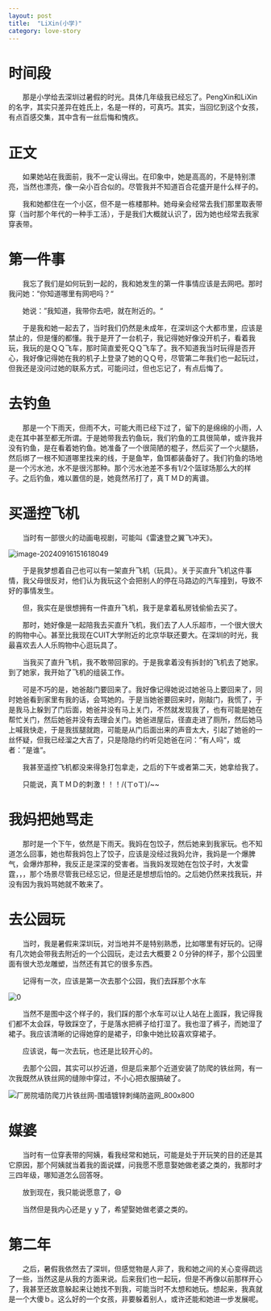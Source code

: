 ```yaml
---
layout: post
title:  "LiXin(小学)"
category: love-story
---
```




# 时间段

　　那是小学给去深圳过暑假的时光。具体几年级我已经忘了。PengXin和LiXin的名字，其实只差异在姓氏上，名是一样的，可真巧。其实，当回忆到这个女孩，有点百感交集，其中含有一丝后悔和愧疚。



# 正文

　　如果她站在我面前，我不一定认得出。在印象中，她是高高的，不是特别漂亮，当然也漂亮，像一朵小百合似的。尽管我并不知道百合花盛开是什么样子的。

　　我和她都住在一个小区，但不是一栋楼那种。她母亲会经常去我们那里取表带穿（当时那个年代的一种手工活），于是我们大概就认识了，因为她也经常去我家穿表带。



# 第一件事

　　我忘了我们是如何玩到一起的，我和她发生的第一件事情应该是去网吧。那时我问她：“你知道哪里有网吧吗？“

　　她说：”我知道，我带你去吧，就在附近的。“

　　于是我和她一起去了，当时我们仍然是未成年，在深圳这个大都市里，应该是禁止的，但是懂的都懂。我于是开了一台机子，我记得她好像没开机子，看着我玩，我玩的是ＱＱ飞车，那时简直爱死ＱＱ飞车了。我不知道我当时玩得是否开心，我好像记得她在我的机子上登录了她的ＱＱ号，尽管第二年我们也一起玩过，但我还是没问过她的联系方式，可能问过，但也忘记了，有点后悔了。



# 去钓鱼

　　那是一个下雨天，但雨不大，可能大雨已经下过了，留下的是绵绵的小雨，人走在其中甚至都无所谓。于是她带我去钓鱼玩，我们钓鱼的工具很简单，或许我并没有钓鱼，是在看着她钓鱼。她准备了一个很简陋的棍子，然后买了一个火腿肠，然后绑了一根不知道哪里找来的线，于是鱼竿，鱼饵都装备好了。我们钓鱼的场地是一个污水池，水不是很污那种。那个污水池差不多有1/2个篮球场那么大的样子。之后钓鱼，难以置信的是，她竟然吊打了，真ＴＭＤ的离谱。

# 买遥控飞机

　　当时有一部很火的动画电视剧，可能叫《雷速登之翼飞冲天》。

![image-20240916151618049](https://raw.githubusercontent.com/i1oveyou/time-machine/master/_posts/img/image-20240916151618049.png)

　　于是我梦想着自己也可以有一架直升飞机（玩具）。关于买直升飞机这件事情，我父母很反对，他们认为我玩这个会把别人的停在马路边的汽车撞到，导致不好的事情发生。

　　但，我实在是很想拥有一件直升飞机，我于是拿着私房钱偷偷去买了。

　　那时，她好像是一起陪我去买直升飞机，我们去了人人乐超市，一个很大很大的购物中心。甚至比我现在CUIT大学附近的北京华联还要大。在深圳的时光，我最喜欢去人人乐购物中心逛玩具了。

　　当我买了直升飞机，我不敢带回家的。于是我拿着没有拆封的飞机去了她家。到了她家，我开始了飞机的组装工作。

　　可是不巧的是，她爸敲门要回来了。我好像记得她说过她爸马上要回来了，同时她爸看到家里有我的话，会骂她的。于是当她爸要回来时，刚敲门，我慌了，于是我马上躲到了门后面，她爸并没有马上关门，不然就发现我了，也有可能是她在帮忙关门，然后她爸并没有去理会关门。她爸进屋后，径直走进了厕所，然后她马上喊我快走，于是我拔腿就跑，可能是从门后面出来的声音太大，引起了她爸的一丝怀疑，但我已经溜之大吉了，只是隐隐约约听见她爸在问：”有人吗“，或者：”是谁“。

　　我甚至遥控飞机都没来得急打包拿走，之后的下午或者第二天，她拿给我了。

　　只能说，真ＴＭＤ的刺激！！！/(ㄒoㄒ)/~~

# 我妈把她骂走

　　那时是一个下午，依然是下雨天。我妈在包饺子，然后她来到我家玩。也不知道怎么回事，她也帮我妈包上了饺子，应该是没经过我妈允许，我妈是一个爆脾气，会爆炸那种，我反正是深深的受害者。当我妈发现她在包饺子时，大发雷霆，，，那个场景尽管我已经忘记，但是还是想想后怕的。之后她仍然来找我玩，并没有因为我妈骂她就不敢来了。



# 去公园玩

　　当时，我是暑假来深圳玩，对当地并不是特别熟悉，比如哪里有好玩的。记得有几次她会带我去附近的一个公园玩，走过去大概要２０分钟的样子，那个公园里面有很大恐龙雕塑，当然还有其它的很多东西。

　　记得有一次，应该是第一次去那个公园，我们去踩那个水车

![0](https://raw.githubusercontent.com/i1oveyou/time-machine/master/_posts/img/image-20240916151618050.gif)

　　当然不是图中这个样子的，我们踩的那个水车可以让人站在上面踩，我记得我们都不太会踩，导致踩空了，于是落水把裤子给打湿了。我也湿了裤子，而她湿了裙子。我应该清晰的记得她穿的是裙子，印象中她比较喜欢穿裙子。

　　应该说，每一次去玩，也还是比较开心的。

　　去那个公园，其实可以抄近道，但是后来那个近道安装了防爬的铁丝网，有一次我既然从铁丝网的缝隙中穿过，不小心把衣服搞破了。

![厂房院墙防爬刀片铁丝网-围墙镀锌刺绳防盗网_800x800](https://raw.githubusercontent.com/i1oveyou/time-machine/master/_posts/img/image-20240916151618051.jpg)

# 媒婆

　　当时有一位穿表带的阿姨，看我经常和她玩，可能是处于开玩笑的目的还是其它原因，那个阿姨就当着我的面说媒，问我愿不愿意娶她做老婆之类的，我那时才三四年级，哪知道怎么回答呀。

　　放到现在，我只能说愿意了，😄

　　当然但是我内心还是ｙｙ了，希望娶她做老婆之类的。



# 第二年

　　之后，暑假我依然去了深圳，但感觉物是人非了，我和她之间的关心变得疏远了一些，当然这是从我的方面来说。后来我们也一起玩，但是不再像以前那样开心了，我甚至还故意躲起来让她找不到我，可能当时不太想和她玩。想起来，我真就是一个大傻ｂ。这么好的一个女孩，非要躲着别人，或许还能和她进一步发展呢。
